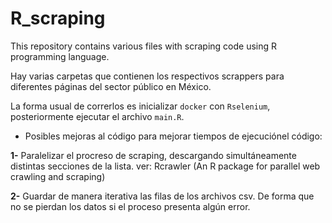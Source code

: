 # R_scraping
This repository contains various files with scraping code using R programming language.

Hay varias carpetas que contienen los respectivos scrappers para diferentes páginas del sector público en México. 

La forma usual de correrlos es inicializar `docker` con `Rselenium`, posteriormente ejecutar el archivo `main.R`.

* Posibles mejoras al código para mejorar tiempos de ejecuciónel código:

**1-** Paralelizar el procreso de scraping, descargando simultáneamente distintas secciones de la lista.
	ver: Rcrawler (An R package for parallel web crawling and scraping)
  
**2-** Guardar de manera iterativa las filas de los archivos csv. De forma que no se pierdan los datos si el proceso presenta algún
  error.

